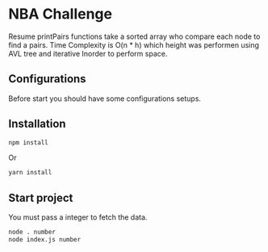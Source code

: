 # NBA Challenge

Resume printPairs functions take a sorted array who compare each node to find a pairs. Time Complexity is O(n * h) which height was performen using AVL tree and iterative Inorder to perform space.

## Configurations

Before start you should have some configurations setups.

## Installation

```sh
npm install 
```

Or

```sh
yarn install 
```

## Start project

You must pass a integer to fetch the data.

```sh
node . number
node index.js number
```

